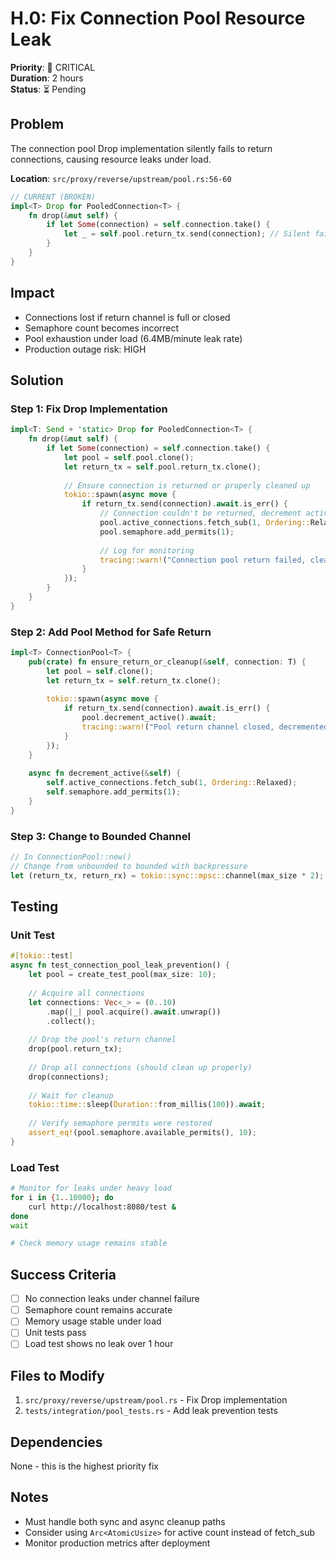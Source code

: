 # H.0: Fix Connection Pool Resource Leak

**Priority**: 🔴 CRITICAL  
**Duration**: 2 hours  
**Status**: ⏳ Pending  

## Problem

The connection pool Drop implementation silently fails to return connections, causing resource leaks under load.

**Location**: `src/proxy/reverse/upstream/pool.rs:56-60`

```rust
// CURRENT (BROKEN)
impl<T> Drop for PooledConnection<T> {
    fn drop(&mut self) {
        if let Some(connection) = self.connection.take() {
            let _ = self.pool.return_tx.send(connection); // Silent failure!
        }
    }
}
```

## Impact

- Connections lost if return channel is full or closed
- Semaphore count becomes incorrect
- Pool exhaustion under load (6.4MB/minute leak rate)
- Production outage risk: HIGH

## Solution

### Step 1: Fix Drop Implementation

```rust
impl<T: Send + 'static> Drop for PooledConnection<T> {
    fn drop(&mut self) {
        if let Some(connection) = self.connection.take() {
            let pool = self.pool.clone();
            let return_tx = self.pool.return_tx.clone();
            
            // Ensure connection is returned or properly cleaned up
            tokio::spawn(async move {
                if return_tx.send(connection).await.is_err() {
                    // Connection couldn't be returned, decrement active count
                    pool.active_connections.fetch_sub(1, Ordering::Relaxed);
                    pool.semaphore.add_permits(1);
                    
                    // Log for monitoring
                    tracing::warn!("Connection pool return failed, cleaned up resources");
                }
            });
        }
    }
}
```

### Step 2: Add Pool Method for Safe Return

```rust
impl<T> ConnectionPool<T> {
    pub(crate) fn ensure_return_or_cleanup(&self, connection: T) {
        let pool = self.clone();
        let return_tx = self.return_tx.clone();
        
        tokio::spawn(async move {
            if return_tx.send(connection).await.is_err() {
                pool.decrement_active().await;
                tracing::warn!("Pool return channel closed, decremented active count");
            }
        });
    }
    
    async fn decrement_active(&self) {
        self.active_connections.fetch_sub(1, Ordering::Relaxed);
        self.semaphore.add_permits(1);
    }
}
```

### Step 3: Change to Bounded Channel

```rust
// In ConnectionPool::new()
// Change from unbounded to bounded with backpressure
let (return_tx, return_rx) = tokio::sync::mpsc::channel(max_size * 2);
```

## Testing

### Unit Test
```rust
#[tokio::test]
async fn test_connection_pool_leak_prevention() {
    let pool = create_test_pool(max_size: 10);
    
    // Acquire all connections
    let connections: Vec<_> = (0..10)
        .map(|_| pool.acquire().await.unwrap())
        .collect();
    
    // Drop the pool's return channel
    drop(pool.return_tx);
    
    // Drop all connections (should clean up properly)
    drop(connections);
    
    // Wait for cleanup
    tokio::time::sleep(Duration::from_millis(100)).await;
    
    // Verify semaphore permits were restored
    assert_eq!(pool.semaphore.available_permits(), 10);
}
```

### Load Test
```bash
# Monitor for leaks under heavy load
for i in {1..10000}; do
    curl http://localhost:8080/test &
done
wait

# Check memory usage remains stable
```

## Success Criteria

- [ ] No connection leaks under channel failure
- [ ] Semaphore count remains accurate
- [ ] Memory usage stable under load
- [ ] Unit tests pass
- [ ] Load test shows no leak over 1 hour

## Files to Modify

1. `src/proxy/reverse/upstream/pool.rs` - Fix Drop implementation
2. `tests/integration/pool_tests.rs` - Add leak prevention tests

## Dependencies

None - this is the highest priority fix

## Notes

- Must handle both sync and async cleanup paths
- Consider using `Arc<AtomicUsize>` for active count instead of fetch_sub
- Monitor production metrics after deployment